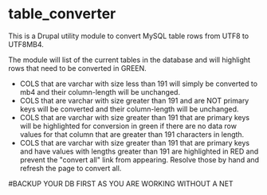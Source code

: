 # table_converter

This is a Drupal utility module to convert MySQL table rows from UTF8 to UTF8MB4.

The module will list of the current tables in the database and will highlight rows that need to be converted in GREEN. 

* COLS that are varchar with size less than 191 will simply be converted to mb4 and their column-length will be unchanged.
* COLS that are varchar with size greater than 191 and are NOT primary keys will be converted and their column-length will be unchanged.
* COLS that are varchar with size greater than 191 that are primary keys will be highlighted for conversion in green if there are no data row values for that column that are greater than 191 characters in length. 
* COLS that are varchar with size greater than 191 that are primary keys and have values with lengths greater than 191 are highlighted in RED and prevent the "convert all" link from appearing. Resolve those by hand and refresh the page to convert all.

#BACKUP YOUR DB FIRST AS YOU ARE WORKING WITHOUT A NET
